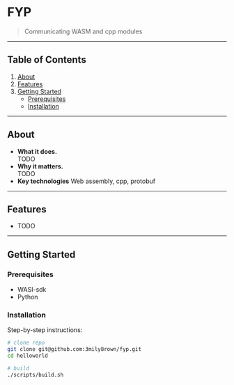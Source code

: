 # FYP

> Communicating WASM and cpp modules

---

## Table of Contents

1. [About](#about)  
2. [Features](#features)  
3. [Getting Started](#getting-started)  
   - [Prerequisites](#prerequisites)  
   - [Installation](#installation)  
---

## About

- **What it does.**  
TODO
- **Why it matters.**  
TODO
- **Key technologies**
Web assembly, cpp, protobuf

---

## Features

- TODO 

---

## Getting Started

### Prerequisites

- WASI-sdk
- Python    

### Installation

Step-by-step instructions:

```bash
# clone repo
git clone git@github.com:3mily8rown/fyp.git
cd helloworld

# build
./scripts/build.sh

